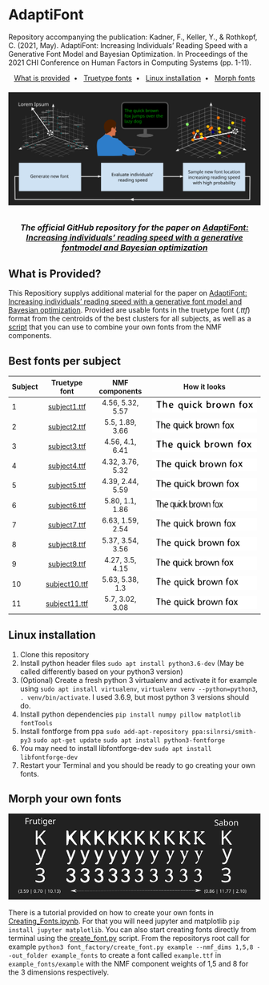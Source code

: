# AdaptiFont

Repository accompanying the publication:
Kadner, F., Keller, Y., & Rothkopf, C. (2021, May). AdaptiFont: Increasing Individuals’ Reading Speed with a Generative Font Model and Bayesian Optimization. In Proceedings of the 2021 CHI Conference on Human Factors in Computing Systems (pp. 1-11).

<p align="center">
  <a href="#what-is-provided">What is provided</a>&nbsp;&nbsp;&bull;&nbsp;&nbsp;
  <a href="#best-fonts-per-subject">Truetype fonts</a>&nbsp;&nbsp;&bull;&nbsp;&nbsp;
  <a href="#linux-installation">Linux installation</a>&nbsp;&nbsp;&bull;&nbsp;&nbsp;
  <a href="#morph-your-own-fonts">Morph fonts</a>
</p>

<h5 align="center" markdown="1">

  ![Header](images/Teaser.svg)
  </br></br>
  <b style="font-size:16px;"><i>
  
  The official GitHub repository for the paper on [AdaptiFont: Increasing individuals’ reading speed with a generative fontmodel and Bayesian optimization](https://dl.acm.org/doi/10.1145/3411764.3445140)</i></b>
</h5>

## What is Provided?
This Repositiory supplys additional material for the paper on [AdaptiFont: Increasing individuals’ reading speed with a generative font model and Bayesian optimization](https://dl.acm.org/doi/10.1145/3411764.3445140). Provided are usable fonts in the truetype font (*.ttf*) format  from the centroids of the best clusters for all subjects, as well as a [script](#morph-your-own-fonts) that you can use to combine your own fonts from the NMF components.

## Best fonts per subject
| Subject    | Truetype font | NMF components | How it looks |
| :--------- | :----:    | :--------------------: | :----------: |
| 1     | [subject1.ttf](example_fonts/best_subject_fonts/subject1/subject1.ttf)     | 4.56, 5.32, 5.57 | ![subject1.svg](images/subfonts/subject1.svg)  |
| 2        | [subject2.ttf](example_fonts/best_subject_fonts/subject2/subject2.ttf)     | 5.5, 1.89, 3.66 | ![subject2.svg](images/subfonts/subject2.svg)  |
| 3      | [subject3.ttf](example_fonts/best_subject_fonts/subject3/subject3.ttf)     | 4.56, 4.1, 6.41 | ![subject3.svg](images/subfonts/subject3.svg)  |
| 4   | [subject4.ttf](example_fonts/best_subject_fonts/subject4/subject4.ttf)     | 4.32, 3.76, 5.32 | ![subject4.svg](images/subfonts/subject4.svg)  |
| 5 | [subject5.ttf](example_fonts/best_subject_fonts/subject5/subject5.ttf)     | 4.39, 2.44, 5.59 | ![subject5.svg](images/subfonts/subject5.svg)   |
| 6      | [subject6.ttf](example_fonts/best_subject_fonts/subject6/subject6.ttf)     | 5.80, 1.1, 1.86 | ![subject6.svg](images/subfonts/subject6.svg)   |
| 7     | [subject7.ttf](example_fonts/best_subject_fonts/subject7/subject7.ttf)     | 6.63, 1.59, 2.54 | ![subject7.svg](images/subfonts/subject7.svg)   |
| 8   | [subject8.ttf](example_fonts/best_subject_fonts/subject8/subject8.ttf)     | 5.37, 3.54, 3.56 | ![subject8.svg](images/subfonts/subject8.svg)  |
| 9     | [subject9.ttf](example_fonts/best_subject_fonts/subject9/subject9.ttf)      | 4.27, 3.5, 4.15 | ![subject9.svg](images/subfonts/subject9.svg)   |
| 10      | [subject10.ttf](example_fonts/best_subject_fonts/subject10/subject10.ttf)      | 5.63, 5.38, 1.3 | ![subject10.svg](images/subfonts/subject10.svg)  |
| 11      | [subject11.ttf](example_fonts/best_subject_fonts/subject11/subject11.ttf)      | 5.7, 3.02, 3.08 | ![subject11.svg](images/subfonts/subject11.svg)  |

## Linux installation
1. Clone this repository
2. Install python header files `sudo apt install python3.6-dev` (May be called differently based on your python3 version)
3. (Optional) Create a fresh python 3 virtualenv and activate it for example using `sudo apt install virtualenv`, `virtualenv venv --python=python3`, `. venv/bin/activate`. I used 3.6.9, but most python 3 versions should do.
4. Install python dependencies `pip install numpy pillow matplotlib fontTools`
5. Install fontforge from ppa `sudo add-apt-repository ppa:silnrsi/smith-py3` `sudo apt-get update` `sudo apt install python3-fontforge`
6. You may need to install libfontforge-dev `sudo apt install libfontforge-dev`
7. Restart your Terminal and you should be ready to go creating your own fonts.

## Morph your own fonts
<img src="/images/Interpolating.svg">

There is a tutorial provided on how to create your own fonts in [Creating_Fonts.ipynb](Creating_Fonts.ipynb). For that you will need jupyter and matplotlib `pip install jupyter matplotlib`. You can also start creating fonts directly from terminal using the [create_font.py](font_factory/create_font.py) script. From the repositorys root call for example `python3 font_factory/create_font.py example --nmf_dims 1,5,8 --out_folder example_fonts` to create a font called `example.ttf` in `example_fonts/example` with the NMF component weights of 1,5 and 8 for the 3 dimensions respectively.
